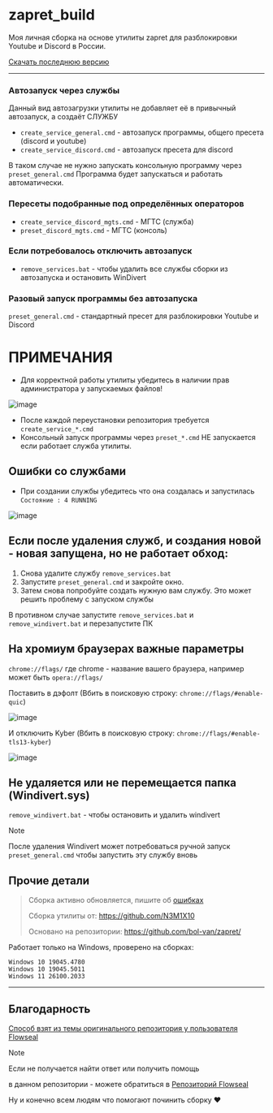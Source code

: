 # zapret_build

Моя личная сборка на основе утилиты zapret для разблокировки Youtube и Discord в России.


[Скачать последнюю версию](https://github.com/N3M1X10/zapret_build/releases)

---

### Автозапуск через службы

Данный вид автозагрузки утилиты не добавляет её в привычный автозапуск, а создаёт СЛУЖБУ

- `create_service_general.cmd` - автозапуск программы, общего пресета (discord и youtube)
- `create_service_discord.cmd` - автозапуск пресета для discord


В таком случае не нужно запускать консольную программу через `preset_general.cmd`
Программа будет запускаться и работать автоматически.


### Пересеты подобранные под определённых операторов

- `create_service_discord_mgts.cmd` - МГТС (служба)
- `preset_discord_mgts.cmd` - МГТС (консоль)


### Если потребовалось отключить автозапуск

- `remove_services.bat` - чтобы удалить все службы сборки из автозапуска и остановить WinDivert


### Разовый запуск программы без автозапуска

`preset_general.cmd` - стандартный пресет для разблокировки Youtube и Discord


# ПРИМЕЧАНИЯ

- Для корректной работы утилиты убедитесь в наличии прав администратора у запускаемых файлов!

![image](https://github.com/user-attachments/assets/5d9cc6fc-aa53-4966-9fc3-87585d9d8b3c)

- После каждой переустановки репозитория требуется `create_service_*.cmd`
- Консольный запуск программы через `preset_*.cmd` НЕ запускается если работает служба утилиты.

## Ошибки со службами
- При создании службы убедитесь что она создалась и запустилась
`Состояние : 4 RUNNING`

![image](https://github.com/user-attachments/assets/360ef9a5-626b-4de1-93ef-0efda752562b)

## Если после удаления служб, и создания новой - новая запущена, но не работает обход:

1. Снова удалите службу `remove_services.bat`
2. Запустите `preset_general.cmd` и закройте окно.
3. Затем снова попробуйте создать нужную вам службу.
Это может решить проблему с запуском службы

В противном случае запустите `remove_services.bat` и `remove_windivert.bat` и перезапустите ПК

## На хромиум браузерах важные параметры

`chrome://flags/` где chrome - название вашего браузера, например может быть `opera://flags/`

Поставить в дэфолт (Вбить в поисковую строку: `chrome://flags/#enable-quic`)

![image](https://github.com/user-attachments/assets/f9f5a2b4-790a-48ae-8747-0047370835c7)


И отключить Kyber (Вбить в поисковую строку: `chrome://flags/#enable-tls13-kyber`)

![image](https://github.com/user-attachments/assets/0f2f0c45-795e-425b-bb35-7d87b3ce5b5f)

## Не удаляется или не перемещается папка (Windivert.sys)
`remove_windivert.bat` - чтобы остановить и удалить windivert
> [!NOTE]
> После удаления Windivert может потребоваться ручной запуск `preset_general.cmd` чтобы запустить эту службу вновь

## Прочие детали
> Сборка активно обновляется, пишите об [ошибках](https://github.com/N3M1X10/zapret_build/issues)
> 
> Сборка утилиты от: https://github.com/N3M1X10
> 
> Основано на репозитории: https://github.com/bol-van/zapret/
>

Работает только на Windows, проверено на сборках:
```
Windows 10 19045.4780
Windows 10 19045.5011
Windows 11 26100.2033
```

---

## Благодарность

[Способ взят из темы оригинального репозитория у пользователя Flowseal](https://github.com/bol-van/zapret/issues/455#issuecomment-2400503770)

> [!NOTE]
> Если не получается найти ответ или получить помощь
>
> в данном репозитории - можете обратиться в [Репозиторий Flowseal](https://github.com/Flowseal/zapret-discord-youtube) 

Ну и конечно всем людям что помогают починить сборку ❤
